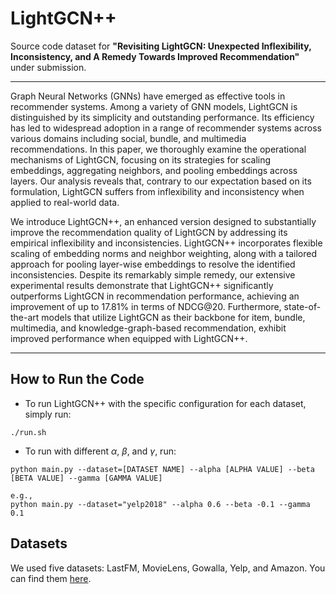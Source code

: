 # LightGCN++
Source code dataset for **"Revisiting LightGCN: Unexpected Inflexibility, Inconsistency, and A Remedy Towards Improved Recommendation"** under submission. 

---

Graph Neural Networks (GNNs) have emerged as effective tools in recommender systems. Among a variety of GNN models, LightGCN is distinguished by its simplicity and outstanding performance. Its efficiency has led to widespread adoption in a range of recommender systems across various domains including social, bundle, and multimedia recommendations. In this paper, we thoroughly examine the operational mechanisms of LightGCN, focusing on its strategies for scaling embeddings, aggregating neighbors, and pooling embeddings across layers. Our analysis reveals that, contrary to our expectation based on its formulation, LightGCN suffers from inflexibility and inconsistency when applied to real-world data.

We introduce LightGCN++, an enhanced version designed to substantially improve the recommendation quality of LightGCN by addressing its empirical inflexibility and inconsistencies. LightGCN++ incorporates flexible scaling of embedding norms and neighbor weighting, along with a tailored approach for pooling layer-wise embeddings to resolve the identified inconsistencies. Despite its remarkably simple remedy, our extensive experimental results demonstrate that LightGCN++ significantly outperforms LightGCN in recommendation performance, achieving an improvement of up to 17.81% in terms of NDCG@20. Furthermore, state-of-the-art models that utilize LightGCN as their backbone for item, bundle, multimedia, and knowledge-graph-based recommendation, exhibit improved performance when equipped with LightGCN++.

---

## How to Run the Code
* To run LightGCN++ with the specific configuration for each dataset, simply run:
```
./run.sh
```
* To run with different $\alpha$, $\beta$, and $\gamma$, run:
```
python main.py --dataset=[DATASET NAME] --alpha [ALPHA VALUE] --beta [BETA VALUE] --gamma [GAMMA VALUE]

e.g.,
python main.py --dataset="yelp2018" --alpha 0.6 --beta -0.1 --gamma 0.1
```

## Datasets
We used five datasets: LastFM, MovieLens, Gowalla, Yelp, and Amazon. You can find them [here](data).
